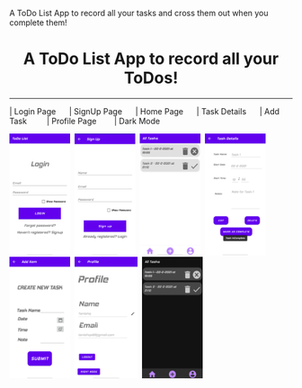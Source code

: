A ToDo List App to record all your tasks and cross them out when you complete them!
<h1 align="center">A ToDo List App to record all your ToDos!</h1>
<hr>
<p align="left">
<p>| Login Page &nbsp;&nbsp;&nbsp;&nbsp;&nbsp;| SignUp Page&nbsp; &nbsp;&nbsp;&nbsp;&nbsp;| Home Page &nbsp;&nbsp;&nbsp;&nbsp;&nbsp;| Task Details&nbsp; &nbsp;&nbsp;&nbsp;&nbsp;| Add Task&nbsp; &nbsp;&nbsp;&nbsp;&nbsp;&nbsp;&nbsp;&nbsp;| Profile Page&nbsp; &nbsp; &nbsp;&nbsp;&nbsp;&nbsp;| Dark Mode</p>
<p><img src="https://github.com/Tanishq2505/ToDoList/blob/master/ToDo%20List%20screenshots/login.png" width="108" height="216">&nbsp;&nbsp;<img src="https://github.com/Tanishq2505/ToDoList/blob/master/ToDo%20List%20screenshots/signup.png" width="108" height="216">&nbsp;&nbsp;<img src="https://github.com/Tanishq2505/ToDoList/blob/master/ToDo%20List%20screenshots/all_tasks.png" height=216 width="108">&nbsp;&nbsp;<img src="https://github.com/Tanishq2505/ToDoList/blob/master/ToDo%20List%20screenshots/task_detaills.png" height=216 width="108">&nbsp;&nbsp;<img src="https://github.com/Tanishq2505/ToDoList/blob/master/ToDo%20List%20screenshots/create_task.png" height=216 width="108">&nbsp;&nbsp;<img src="https://github.com/Tanishq2505/ToDoList/blob/master/ToDo%20List%20screenshots/profile.png" height=216 weight=108>&nbsp;&nbsp;<img src = "https://github.com/Tanishq2505/ToDoList/blob/master/ToDo%20List%20screenshots/night_mode.png" height = 216 width = 108></p>


